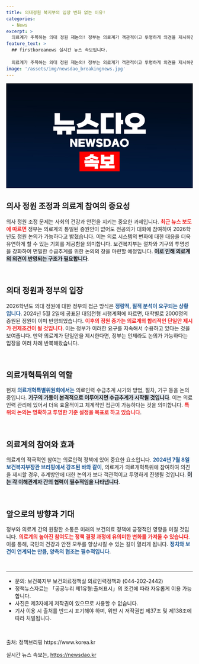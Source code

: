 ```yaml
---
title: 의대정원 복지부의 입장 변화 없는 이유!
categories:
  - News
excerpt: >
  의료계가 주목하는 의대 정원 재논의! 정부는 의료계가 객관적이고 투명하게 의견을 제시하면 2026년도 이후 정원을 유연하게 조정할 수 있다고 밝혔습니다. 의료개혁특위의 결과가 주목됩니다!
feature_text: >
  ## firstkoreanews 실시간 뉴스 속보입니다.

  의료계가 주목하는 의대 정원 재논의! 정부는 의료계가 객관적이고 투명하게 의견을 제시하면 2026년도 이후 정원을 유연하게 조정할 수 있다고 밝혔습니다. 의료개혁특위의 결과가 주목됩니다!
image: '/assets/img/newsdao_breakingnews.jpg'
---
```


<p><img src="/assets/img/newsdao_breakingnews.jpg" alt="firstkoreanews 속보" /></p>

<h2 data-ke-size="size26">의사 정원 조정과 의료계 참여의 중요성</h2>

<p data-ke-size="size16">의사 정원 조정 문제는 사회의 건강과 안전을 지키는 중요한 과제입니다. <b><span style="color: #ee2323;">최근 뉴스 보도에 따르면</span></b> 정부는 의료계의 통일된 증원안이 없어도 전공의가 대화에 참여하여 2026학년도 정원 논의가 가능하다고 밝혔습니다. 이는 의료 시스템의 변화에 대한 대응을 더욱 유연하게 할 수 있는 기회를 제공함을 의미합니다. 보건복지부는 절차와 기구의 투명성을 강화하여 면밀한 수급추계를 위한 논의의 장을 마련할 예정입니다. <b><span style="background-color: #21538527;">이로 인해 의료계의 의견이 반영되는 구조가 필요합니다</span></b>.</p>

<p data-ke-size="size16">&nbsp;</p>

<h2 data-ke-size="size26">의대 정원과 정부의 입장</h2>

<p data-ke-size="size16">2026학년도 의대 정원에 대한 정부의 접근 방식은 <b><span style="color: #1a5490;">정량적, 질적 분석이 요구되는 상황입니다</span></b>. 2024년 5월 2일에 공표된 대입전형 시행계획에 따르면, 대학별로 2000명의 증원된 정원이 이미 반영되었습니다. <b><span style="color: #ee2323;">이후의 정원 증가는 의료계의 합리적인 단일안 제시가 전제조건이 될 것입니다</span></b>. 이는 정부가 이러한 요구를 지속해서 수용하고 있다는 것을 보여줍니다. 만약 의료계가 단일안을 제시한다면, 정부는 언제라도 논의가 가능하다는 입장을 여러 차례 반복해왔습니다.</p>

<p data-ke-size="size16">&nbsp;</p>

<h2 data-ke-size="size26">의료개혁특위의 역할</h2>

<p data-ke-size="size16">현재 <b><span style="color: #1a5490;">의료개혁특별위원회에서는</span></b> 의료인력 수급추계 시기와 방법, 절차, 기구 등을 논의 중입니다. <b><span style="background-color: #21538527;">기구의 가동이 본격적으로 이루어지면 수급추계가 시작될 것입니다</span></b>. 이는 의료 인력 관리에 있어서 더욱 효율적이고 체계적인 접근이 가능하다는 것을 의미합니다. <b><span style="color: #ee2323;">특위의 논의는 명확하고 투명한 기준 설정을 목표로 하고 있습니다</span></b>.</p>

<p data-ke-size="size16">&nbsp;</p>

<h2 data-ke-size="size26">의료계의 참여와 효과</h2>

<p data-ke-size="size16">의료계의 적극적인 참여는 의료인력 정책에 있어 중요한 요소입니다. <b><span style="color: #1a5490;">2024년 7월 8일 보건복지부장관 브리핑에서 강조된 바와 같이</span></b>, 의료계가 의료개혁특위에 참여하여 의견을 제시할 경우, 추계방안에 대한 논의가 보다 객관적이고 투명하게 진행될 것입니다. <b><span style="background-color: #21538527;">이는 각 이해관계자 간의 협력이 필수적임을 나타냅니다</span></b>.</p>

<p data-ke-size="size16">&nbsp;</p>

<h2 data-ke-size="size26">앞으로의 방향과 기대</h2>

<p data-ke-size="size16">정부와 의료계 간의 원활한 소통은 미래의 보건의료 정책에 긍정적인 영향을 미칠 것입니다. <b><span style="color: #ee2323;">의료계의 높아진 참여도는 정책 결정 과정에 유의미한 변화를 가져올 수 있습니다</span></b>. 이를 통해, 국민의 건강과 안전 모두를 향상시킬 수 있는 길이 열리게 됩니다. <b><span style="color: #1a5490;">정치와 보건이 연계되는 만큼, 양측의 협조는 필수적입니다</span></b>.</p>

<p data-ke-size="size16">&nbsp;</p>

<hr />

<ul>
     <li>문의: 보건복지부 보건의료정책실 의료인력정책과 (044-202-2442)</li>
     <li>정책뉴스자료는 「공공누리 제1유형:출처표시」의 조건에 따라 자유롭게 이용 가능합니다.</li>
     <li>사진은 제3자에게 저작권이 있으므로 사용할 수 없습니다.</li>
     <li>기사 이용 시 출처를 반드시 표기해야 하며, 위반 시 저작권법 제37조 및 제138조에 따라 처벌됩니다.</li>
</ul>

<p data-ke-size="size16">&nbsp;</p>

<p data-ke-size="size16">출처: 정책브리핑 https://www.korea.kr</p>
실시간 뉴스 속보는, <a href="https://newsdao.kr" rel="dofollow">https://newsdao.kr</a>



